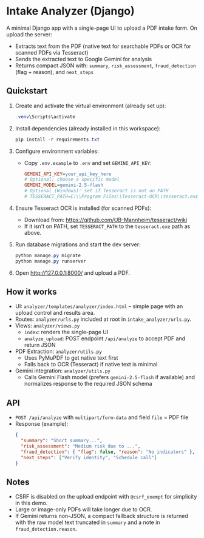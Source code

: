 # Intake Analyzer (Django)

A minimal Django app with a single-page UI to upload a PDF intake form. On upload the server:

- Extracts text from the PDF (native text for searchable PDFs or OCR for scanned PDFs via Tesseract)
- Sends the extracted text to Google Gemini for analysis
- Returns compact JSON with: `summary`, `risk_assessment`, `fraud_detection` (flag + reason), and `next_steps`

## Quickstart

1. Create and activate the virtual environment (already set up):
   ```powershell
   .venv\Scripts\activate
   ```

2. Install dependencies (already installed in this workspace):
   ```powershell
   pip install -r requirements.txt
   ```

3. Configure environment variables:
   - Copy `.env.example` to `.env` and set `GEMINI_API_KEY`:
     ```ini
     GEMINI_API_KEY=your_api_key_here
     # Optional: choose a specific model
     GEMINI_MODEL=gemini-2.5-flash
     # Optional (Windows): set if Tesseract is not on PATH
     # TESSERACT_PATH=C:\\Program Files\\Tesseract-OCR\\tesseract.exe
     ```

4. Ensure Tesseract OCR is installed (for scanned PDFs):
   - Download from: https://github.com/UB-Mannheim/tesseract/wiki
   - If it isn't on PATH, set `TESSERACT_PATH` to the `tesseract.exe` path as above.

5. Run database migrations and start the dev server:
   ```powershell
   python manage.py migrate
   python manage.py runserver
   ```

6. Open http://127.0.0.1:8000/ and upload a PDF.

## How it works

- UI: `analyzer/templates/analyzer/index.html` – simple page with an upload control and results area.
- Routes: `analyzer/urls.py` included at root in `intake_analyzer/urls.py`.
- Views: `analyzer/views.py`
  - `index`: renders the single-page UI
  - `analyze_upload`: POST endpoint `/api/analyze` to accept PDF and return JSON
- PDF Extraction: `analyzer/utils.py`
  - Uses PyMuPDF to get native text first
  - Falls back to OCR (Tesseract) if native text is minimal
- Gemini integration: `analyzer/utils.py`
  - Calls Gemini Flash model (prefers `gemini-2.5-flash` if available) and normalizes response to the required JSON schema

## API

- `POST /api/analyze` with `multipart/form-data` and field `file` = PDF file
- Response (example):
  ```json
  {
    "summary": "Short summary...",
    "risk_assessment": "Medium risk due to ...",
    "fraud_detection": { "flag": false, "reason": "No indicators" },
    "next_steps": ["Verify identity", "Schedule call"]
  }
  ```

## Notes

- CSRF is disabled on the upload endpoint with `@csrf_exempt` for simplicity in this demo.
- Large or image-only PDFs will take longer due to OCR.
- If Gemini returns non-JSON, a compact fallback structure is returned with the raw model text truncated in `summary` and a note in `fraud_detection.reason`.

